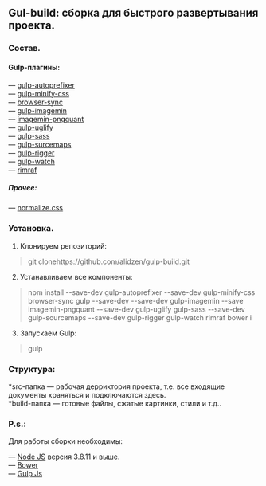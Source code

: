 ## Gul-build: сборка для быстрого развертывания проекта.

### Состав.
#### Gulp-плагины:
&mdash; [gulp-autoprefixer](https://www.npmjs.com/package/gulp-autoprefixer)  
&mdash; [gulp-minify-css](https://www.npmjs.com/package/gulp-minify-css)  
&mdash; [browser-sync](https://www.npmjs.com/package/browser-sync)  
&mdash; [gulp-imagemin](https://www.npmjs.com/package/gulp-imagemin)  
&mdash; [imagemin-pngquant](https://www.npmjs.com/package/imagemin-pngquant)  
&mdash; [gulp-uglify](https://www.npmjs.com/package/gulp-uglify)  
&mdash; [gulp-sass](https://www.npmjs.com/package/gulp-sass)  
&mdash; [gulp-surcemaps](https://www.npmjs.com/package/gulp-sourcemaps)  
&mdash; [gulp-rigger](https://www.npmjs.com/package/gulp-rigger)  
&mdash; [gulp-watch](https://www.npmjs.com/package/gulp-watch)  
&mdash; [rimraf](https://www.npmjs.com/package/rimraf)  

##### Прочее:  
&mdash; [normalize.css](https://github.com/necolas/normalize.css)

### Установка.
1. Клонируем репозиторий:  
>git clonehttps://github.com/alidzen/gulp-build.git

2. Устанавливаем все компоненты:  
>npm install --save-dev gulp-autoprefixer --save-dev gulp-minify-css browser-sync gulp --save-dev --save-dev gulp-imagemin --save imagemin-pngquant --save-dev gulp-uglify gulp-sass --save-dev gulp-sourcemaps --save-dev gulp-rigger gulp-watch rimraf 
>bower i

3. Запускаем Gulp:  

>gulp

### Структура:  
*src-папка &mdash; рабочая дерриктория проекта, т.е. все входящие документы храняться и подключаются здесь.   
*build-папка &mdash; готовые файлы, сжатые картинки, стили и т.д..

### P.s.: 
Для работы сборки необходимы: 

&mdash; [Node JS](http://nodejs.org/) версия 3.8.11 и выше.  
&mdash; [Bower](http://bower.io/)  
&mdash; [Gulp Js](http://gulpjs.com/)  



